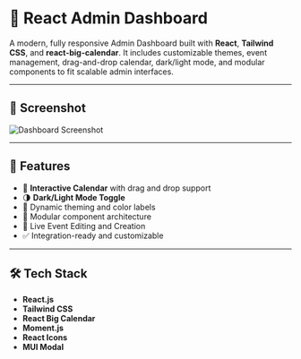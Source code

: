 # 🧠 React Admin Dashboard

A modern, fully responsive Admin Dashboard built with **React**, **Tailwind CSS**, and **react-big-calendar**. It includes customizable themes, event management, drag-and-drop calendar, dark/light mode, and modular components to fit scalable admin interfaces.

---

## 📸 Screenshot


![Dashboard Screenshot](./screenshots/screenshot.png)

---

## 🚀 Features

- 📅 **Interactive Calendar** with drag and drop support
- 🌗 **Dark/Light Mode Toggle**
- 🎨 Dynamic theming and color labels
- 🧱 Modular component architecture
- 🔄 Live Event Editing and Creation
- ✅ Integration-ready and customizable

---

## 🛠️ Tech Stack

- **React.js**
- **Tailwind CSS**
- **React Big Calendar**
- **Moment.js**
- **React Icons**
- **MUI Modal**


